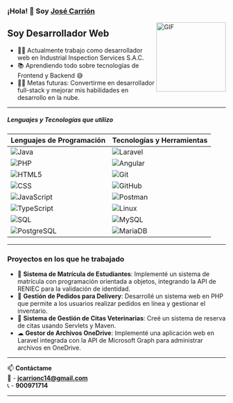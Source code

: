 ### ¡Hola! 👋 Soy [José Carrión](https://github.com/jenarsaX)

<img align="right" alt="GIF" height="160px" src="https://media.giphy.com/media/Ah3zHH7hvsSB2/giphy.gif" />

## Soy Desarrollador Web  

- 👨‍💻 Actualmente trabajo como desarrollador web en Industrial Inspection Services S.A.C.  
- 📚 Aprendiendo todo sobre tecnologías de Frontend y Backend 😅  
- 💪🏼 Metas futuras: Convertirme en desarrollador full-stack y mejorar mis habilidades en desarrollo en la nube.  

---

##### Lenguajes y Tecnologías que utilizo  

| Lenguajes de Programación | Tecnologías y Herramientas |
|---------------------------|---------------------------|
| ![Java](https://img.shields.io/badge/-Java-000000?style=flat&logo=openjdk) | ![Laravel](https://img.shields.io/badge/-Laravel-222222?style=flat&logo=laravel) |
| ![PHP](https://img.shields.io/badge/-PHP-000000?style=flat&logo=php) | ![Angular](https://img.shields.io/badge/-Angular-222222?style=flat&logo=angular) |
| ![HTML5](https://img.shields.io/badge/-HTML5-000000?style=flat&logo=html5) | ![Git](https://img.shields.io/badge/-Git-222222?style=flat&logo=git&logoColor=F05032) |
| ![CSS](https://img.shields.io/badge/-CSS-000000?style=flat&logo=css3) | ![GitHub](https://img.shields.io/badge/-GitHub-222222?style=flat&logo=github&logoColor=181717) |
| ![JavaScript](https://img.shields.io/badge/-JavaScript-000000?style=flat&logo=javascript) | ![Postman](https://img.shields.io/badge/-Postman-222222?style=flat&logo=postman) |
| ![TypeScript](https://img.shields.io/badge/-TypeScript-000000?style=flat&logo=typescript) | ![Linux](https://img.shields.io/badge/-Linux-222222?style=flat&logo=linux&logoColor=FCC624) |
| ![SQL](https://img.shields.io/badge/-SQL-000000?style=flat&logo=postgresql) | ![MySQL](https://img.shields.io/badge/-MySQL-222222?style=flat&logo=mysql) |
| ![PostgreSQL](https://img.shields.io/badge/-PostgreSQL-222222?style=flat&logo=postgresql) | ![MariaDB](https://img.shields.io/badge/-MariaDB-222222?style=flat&logo=mariadb) |

---

### Proyectos en los que he trabajado  

- 🏫 **Sistema de Matrícula de Estudiantes**: Implementé un sistema de matrícula con programación orientada a objetos, integrando la API de RENIEC para la validación de identidad.  
- 🍔 **Gestión de Pedidos para Delivery**: Desarrollé un sistema web en PHP que permite a los usuarios realizar pedidos en línea y gestionar el inventario.  
- 🐶 **Sistema de Gestión de Citas Veterinarias**: Creé un sistema de reserva de citas usando Servlets y Maven.  
- ☁ **Gestor de Archivos OneDrive**: Implementé una aplicación web en Laravel integrada con la API de Microsoft Graph para administrar archivos en OneDrive.  

---

📫 **Contáctame**  
📧 - **jcarrionc14@gmail.com**  
📞 - **900971714**  

---

